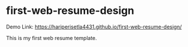 # first-web-resume-design

Demo Link: https://hariperisetla4431.github.io/first-web-resume-design/

This is my first web resume template.
